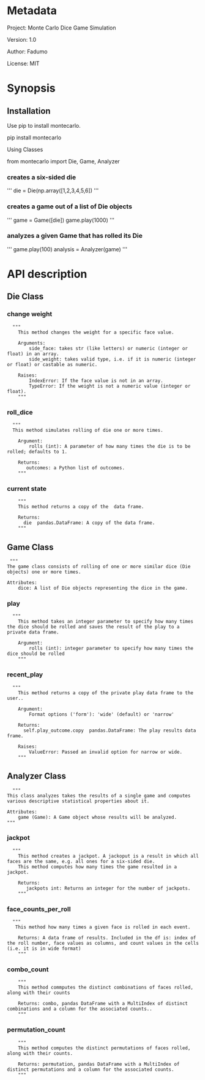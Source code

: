 # Metadata

Project: Monte Carlo Dice Game Simulation

Version: 1.0

Author: Fadumo 

License: MIT

# Synopsis
## Installation

Use pip to install montecarlo.

pip install montecarlo

Using Classes

from montecarlo import Die, Game, Analyzer


### creates a six-sided die 

'''
die = Die(np.array([1,2,3,4,5,6])
'''
### creates a game out of a list of Die objects

'''
game = Game([die])
game.play(1000)
'''
### analyzes a given Game that has rolled its Die

'''
game.play(100)
analysis = Analyzer(game)
'''
# API description

## Die Class
### change weight  
      """
        This method changes the weight for a specific face value.

        Arguments:
            side_face: takes str (like letters) or numeric (integer or float) in an array. 
            side_weight: takes valid type, i.e. if it is numeric (integer or float) or castable as numeric.

        Raises:
            IndexError: If the face value is not in an array. 
            TypeError: If the weight is not a numeric value (integer or float).
        """
### roll_dice
      """
      This method simulates rolling of die one or more times.

        Argument:
            rolls (int): A parameter of how many times the die is to be rolled; defaults to 1.

        Returns:
           outcomes: a Python list of outcomes.
        """
### current state
        """
        This method returns a copy of the  data frame.

        Returns:
          die  pandas.DataFrame: A copy of the data frame.
        """
## Game Class
     """
    The game class consists of rolling of one or more similar dice (Die objects) one or more times.
    
    Attributes:
        dice: A list of Die objects representing the dice in the game.
### play
      """
        This method takes an integer parameter to specify how many times the dice should be rolled and saves the result of the play to a private data frame.

        Argument:
            rolls (int): integer parameter to specify how many times the dice should be rolled
        """
### recent_play
      """
        This method returns a copy of the private play data frame to the user..

        Argument:
            Format options ('form'): 'wide' (default) or 'narrow'

        Returns:
          self.play_outcome.copy  pandas.DataFrame: The play results data frame.

        Raises:
            ValueError: Passed an invalid option for narrow or wide.
        """
## Analyzer Class
      """
    This class analyzes takes the results of a single game and computes various descriptive statistical properties about it.

    Attributes:
        game (Game): A Game object whose results will be analyzed.
    """

### jackpot 
      """
        This method creates a jackpot. A jackoput is a result in which all faces are the same, e.g. all ones for a six-sided die. 
        This method computes how many times the game resulted in a jackpot. 

        Returns:
           jackpots int: Returns an integer for the number of jackpots.
        """
### face_counts_per_roll
      """
       This method how many times a given face is rolled in each event.

        Returns: A data frame of results. Included in the df is: index of the roll number, face values as columns, and count values in the cells (i.e. it is in wide format)
        """
###  combo_count
        """
        This method commputes the distinct combinations of faces rolled, along with their counts

        Returns: combo, pandas DataFrame with a MultiIndex of distinct combinations and a column for the associated counts..
        """
### permutation_count
        
        """
        This method computes the distinct permutations of faces rolled, along with their counts.

        Returns: permutation, pandas DataFrame with a MultiIndex of distinct permutations and a column for the associated counts.
        """

        
        




